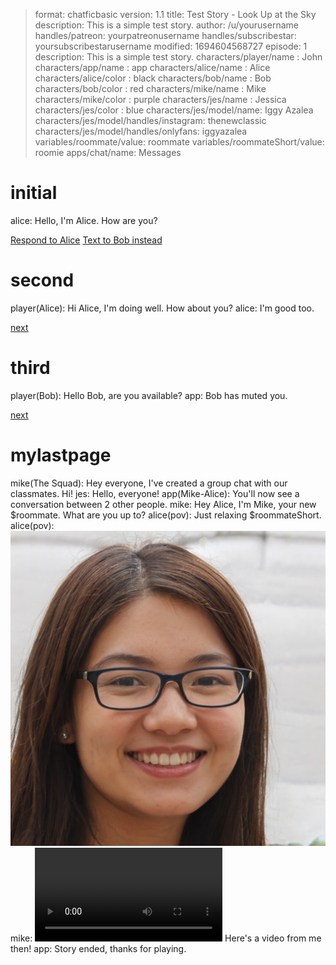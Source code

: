 > format: chatficbasic
> version: 1.1
> title: Test Story - Look Up at the Sky
> description: This is a simple test story.
> author: /u/yourusername
> handles/patreon: yourpatreonusername
> handles/subscribestar: yoursubscribestarusername
> modified: 1694604568727
> episode: 1
> description: This is a simple test story.
> characters/player/name : John
> characters/app/name : app
> characters/alice/name : Alice
> characters/alice/color : black
> characters/bob/name : Bob
> characters/bob/color : red
> characters/mike/name : Mike
> characters/mike/color : purple
> characters/jes/name : Jessica
> characters/jes/color : blue
> characters/jes/model/name: Iggy Azalea
> characters/jes/model/handles/instagram: thenewclassic
> characters/jes/model/handles/onlyfans: iggyazalea
> variables/roommate/value: roommate
> variables/roommateShort/value: roomie
> apps/chat/name: Messages

# initial
alice:  Hello, I'm Alice. How are you?

[Respond to Alice](#second)
[Text to Bob instead](#third)

# second
player(Alice):  Hi Alice, I'm doing well. How about you?
alice:  I'm good too.

[next](#mylastpage)

# third
player(Bob):  Hello Bob, are you available?
app:  Bob has muted you.

[next](#mylastpage)

# mylastpage
mike(The Squad):  Hey everyone, I've created a group chat with our classmates. Hi!
jes:  Hello, everyone!
app(Mike-Alice):  You'll now see a conversation between 2 other people.
mike:  Hey Alice, I'm Mike, your new $roommate. What are you up to?
alice(pov):  Just relaxing $roommateShort.
alice(pov):  ![IMAGE](media/alice1.jpg)
mike:  ![VIDEO](media/chilling.mp4) Here's a video from me then!
app:  Story ended, thanks for playing.

